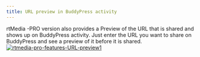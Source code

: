 ```yaml
---
title: URL preview in BuddyPress activity
---
```


rtMedia -PRO version also provides a Preview of the URL that is shared and shows up on BuddyPress activity. Just enter the URL you want to share on BuddyPress and see a preview of it before it is shared. [![rtmedia-pro-features-URL-preview1](https://cloud.githubusercontent.com/assets/2941333/5772892/067f1552-9d80-11e4-9155-d4de5ff2df34.png)](https://cloud.githubusercontent.com/assets/2941333/5772892/067f1552-9d80-11e4-9155-d4de5ff2df34.png)

